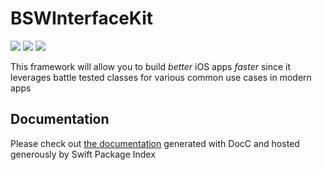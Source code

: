 # BSWInterfaceKit 

[![](https://img.shields.io/badge/dynamic/json?url=https%3A%2F%2Fwww.emergetools.com%2Fapi%2Fv2%2Fpublic_new_build%3FexampleId%3Dexamp_UL7jM2VDD22k%26platform%3Dios%26badgeOption%3Dmax_install_size_only&query=$.badgeMetadata&label=BSWInterfaceKit&logo=apple)](https://www.emergetools.com/app/example/ios/examp_UL7jM2VDD22k)
[![](https://img.shields.io/endpoint?url=https%3A%2F%2Fswiftpackageindex.com%2Fapi%2Fpackages%2Ftheleftbit%2FBSWInterfaceKit%2Fbadge%3Ftype%3Dswift-versions)](https://swiftpackageindex.com/theleftbit/BSWInterfaceKit)
[![](https://img.shields.io/endpoint?url=https%3A%2F%2Fswiftpackageindex.com%2Fapi%2Fpackages%2Ftheleftbit%2FBSWInterfaceKit%2Fbadge%3Ftype%3Dplatforms)](https://swiftpackageindex.com/theleftbit/BSWInterfaceKit)

This framework will allow you to build *better* iOS apps *faster* since it leverages battle tested classes for various common use cases in modern apps

## Documentation

Please check out [the documentation](https://swiftpackageindex.com/theleftbit/BSWInterfaceKit/documentation/) generated with DocC and hosted generously by Swift Package Index
